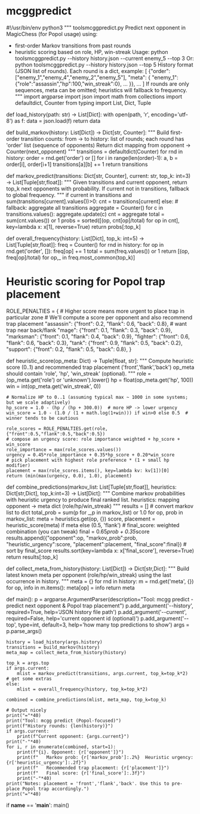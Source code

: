 # mcggpredict
#!/usr/bin/env python3
"""
toolsmcggpredict.py
Predict next opponent in MagicChess (for Popol usage) using:
 - first-order Markov transitions from past rounds
 - heuristic scoring based on role, HP, win-streak
Usage:
    python toolsmcggpredict.py --history history.json --current enemy_5 --top 3
Or:
    python toolsmcggpredict.py --history history.json --top 5
History format (JSON list of rounds). Each round is a dict, example:
[
  {"order": ["enemy_1","enemy_4","enemy_2","enemy_5"], "meta": {
       "enemy_1": {"role":"assassin","hp":100,"win_streak":0},
       ...
  }},
  ...
]
If rounds are only sequences, meta can be omitted; heuristics will fallback to frequency.
"""
import argparse
import json
import math
from collections import defaultdict, Counter
from typing import List, Dict, Tuple

def load_history(path: str) -> List[Dict]:
    with open(path, 'r', encoding='utf-8') as f:
        data = json.load(f)
    return data

def build_markov(history: List[Dict]) -> Dict[str, Counter]:
    """
    Build first-order transition counts: from -> to
    history: list of rounds; each round has 'order' list (sequence of opponents)
    Return dict mapping from opponent -> Counter(next_opponent)
    """
    transitions = defaultdict(Counter)
    for rnd in history:
        order = rnd.get('order') or []
        for i in range(len(order)-1):
            a, b = order[i], order[i+1]
            transitions[a][b] += 1
    return transitions

def markov_predict(transitions: Dict[str, Counter], current: str, top_k: int=3) -> List[Tuple[str,float]]:
    """
    Given transitions and current opponent, return top_k next opponents with probability.
    If current not in transitions, fallback to global frequency.
    """
    if current in transitions and sum(transitions[current].values())>0:
        cnt = transitions[current]
    else:
        # fallback: aggregate all transitions
        aggregate = Counter()
        for c in transitions.values():
            aggregate.update(c)
        cnt = aggregate
    total = sum(cnt.values()) or 1
    probs = sorted([(op, cnt[op]/total) for op in cnt], key=lambda x: x[1], reverse=True)
    return probs[:top_k]

def overall_frequency(history: List[Dict], top_k: int=5) -> List[Tuple[str,float]]:
    freq = Counter()
    for rnd in history:
        for op in rnd.get('order', []):
            freq[op] += 1
    total = sum(freq.values()) or 1
    return [(op, freq[op]/total) for op,_ in freq.most_common(top_k)]

# Heuristic scoring for Popol trap placement
ROLE_PENALTIES = {
    # Higher score means more urgent to place trap in particular zone
    # We'll compute a score per opponent and also recommend trap placement
    "assassin": {"front": 0.2, "flank": 0.6, "back": 0.8},   # want trap near back/flank
    "mage":     {"front": 0.1, "flank": 0.3, "back": 0.9},
    "marksman": {"front": 0.1, "flank": 0.4, "back": 0.9},
    "fighter":  {"front": 0.6, "flank": 0.6, "back": 0.3},
    "tank":     {"front": 0.9, "flank": 0.5, "back": 0.2},
    "support":  {"front": 0.2, "flank": 0.5, "back": 0.8},
}

def heuristic_score(op_meta: Dict) -> Tuple[float, str]:
    """
    Compute heuristic score (0..1) and recommended trap placement ('front','flank','back')
    op_meta should contain 'role', 'hp', 'win_streak' (optional).
    """
    role = (op_meta.get('role') or 'unknown').lower()
    hp = float(op_meta.get('hp', 100))
    win = int(op_meta.get('win_streak', 0))

    # Normalize HP to 0..1 (assuming typical max ~ 1000 in some systems; but we scale adaptively)
    hp_score = 1.0 - (hp / (hp + 300.0))  # more HP -> lower urgency
    win_score = 1.0 - (1.0 / (1 + math.log(1+win))) if win>0 else 0.5  # winner tends to be cautious

    role_scores = ROLE_PENALTIES.get(role, {"front":0.5,"flank":0.5,"back":0.5})
    # compose an urgency score: role importance weighted + hp_score + win_score
    role_importance = max(role_scores.values())
    urgency = 0.45*role_importance + 0.35*hp_score + 0.20*win_score
    # pick placement with highest role preference * (1 + small hp modifier)
    placement = max(role_scores.items(), key=lambda kv: kv[1])[0]
    return (min(max(urgency, 0.0), 1.0), placement)

def combine_predictions(markov_list: List[Tuple[str,float]], heuristics: Dict[str,Dict], top_k:int=3) -> List[Dict]:
    """
    Combine markov probabilities with heuristic urgency to produce final ranked list.
    heuristics: mapping opponent -> meta dict (role/hp/win_streak)
    """
    results = []
    # convert markov list to dict
    total_prob = sum(p for _,p in markov_list) or 1.0
    for op, prob in markov_list:
        meta = heuristics.get(op, {})
        score, placement = heuristic_score(meta) if meta else (0.5, 'flank')
        # final_score: weighted combination (you can tweak)
        final = 0.65*prob + 0.35*score
        results.append({"opponent":op, "markov_prob":prob, "heuristic_urgency":score, "placement":placement, "final_score":final})
    # sort by final_score
    results.sort(key=lambda x: x['final_score'], reverse=True)
    return results[:top_k]

def collect_meta_from_history(history: List[Dict]) -> Dict[str,Dict]:
    """
    Build latest known meta per opponent (role/hp/win_streak) using the last occurrence in history.
    """
    meta = {}
    for rnd in history:
        m = rnd.get('meta', {})
        for op, info in m.items():
            meta[op] = info
    return meta

def main():
    p = argparse.ArgumentParser(description="Tool: mcgg predict - predict next opponent & Popol trap placement")
    p.add_argument('--history', required=True, help='JSON history file path')
    p.add_argument('--current', required=False, help='current opponent id (optional)')
    p.add_argument('--top', type=int, default=3, help='how many top predictions to show')
    args = p.parse_args()

    history = load_history(args.history)
    transitions = build_markov(history)
    meta_map = collect_meta_from_history(history)

    top_k = args.top
    if args.current:
        mlist = markov_predict(transitions, args.current, top_k=top_k*2)  # get some extras
    else:
        mlist = overall_frequency(history, top_k=top_k*2)

    combined = combine_predictions(mlist, meta_map, top_k=top_k)

    # Output nicely
    print("="*40)
    print("Tool: mcgg predict (Popol-focused)")
    print(f"History rounds: {len(history)}")
    if args.current:
        print(f"Current opponent: {args.current}")
    print("-"*40)
    for i, r in enumerate(combined, start=1):
        print(f"{i}. Opponent: {r['opponent']}")
        print(f"   Markov prob: {r['markov_prob']:.2%}  Heuristic urgency: {r['heuristic_urgency']:.2f}")
        print(f"   Recommended trap placement: {r['placement']}")
        print(f"   Final score: {r['final_score']:.3f}")
        print("-"*40)
    print("Notes: placement = 'front','flank','back'. Use this to pre-place Popol trap accordingly.")
    print("="*40)

if __name__ == '__main__':
    main()
